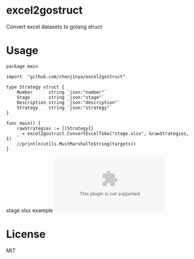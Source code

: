# excel2gostruct

Convert excel datasets to golang struct 


# Usage
```golang
package main

import 	"github.com/chenjinya/excel2gostruct"

type Strategy struct {
	Number      string `json:"number"`
	Stage       string `json:"stage"`
	Description string `json:"description"`
	Strategy    string `json:"strategy"`
}

func main() {
    rawStrategies := []Strategy{}
    _ = excel2gostruct.ConvertExcelToGo("stage.xlsx", &rawStrategies, 1)
	//println(utils.MustMarshalToString(targets))
}

```

stage.xlsx example
![stage.xlsx](./stage.xlsx)

# License

MIT
